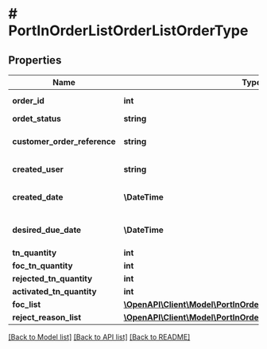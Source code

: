 # # PortInOrderListOrderListOrderType

## Properties

Name | Type | Description | Notes
------------ | ------------- | ------------- | -------------
**order_id** | **int** | Order Id of the order. | [optional]
**ordet_status** | **string** |  | [optional]
**customer_order_reference** | **string** | Customer for whom the order is. | [optional]
**created_user** | **string** | Created user | [optional]
**created_date** | **\DateTime** | Order created date. | [optional]
**desired_due_date** | **\DateTime** | Desired due date of the order. | [optional]
**tn_quantity** | **int** |  | [optional]
**foc_tn_quantity** | **int** |  | [optional]
**rejected_tn_quantity** | **int** |  | [optional]
**activated_tn_quantity** | **int** |  | [optional]
**foc_list** | [**\OpenAPI\Client\Model\PortInOrderListOrderListFocList**](PortInOrderListOrderListFocList.md) |  | [optional]
**reject_reason_list** | [**\OpenAPI\Client\Model\PortInOrderListOrderListRejectReasonList**](PortInOrderListOrderListRejectReasonList.md) |  | [optional]

[[Back to Model list]](../../README.md#models) [[Back to API list]](../../README.md#endpoints) [[Back to README]](../../README.md)
